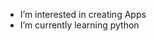 - I’m interested in creating Apps
- I’m currently learning python

<!---
kuttahaitu/kuttahaitu is a ✨ special ✨ repository because its `README.md` (this file) appears on your GitHub profile.
You can click the Preview link to take a look at your changes.
--->
